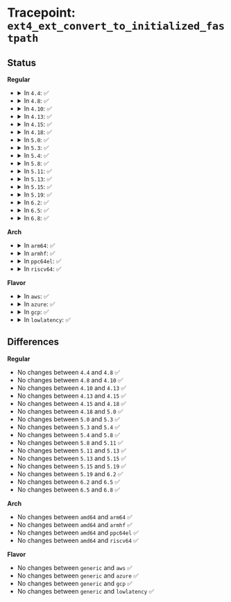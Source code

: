 # Tracepoint: <code>ext4_ext_convert_to_initialized_fastpath</code>

## Status
<b>Regular</b>
<ul>
<li>
<details>
<summary>In <code>4.4</code>: ✅</summary>

Event:

```c
struct trace_event_raw_ext4_ext_convert_to_initialized_fastpath {
    struct trace_entry ent;
    dev_t dev;
    ino_t ino;
    ext4_lblk_t m_lblk;
    unsigned int m_len;
    ext4_lblk_t u_lblk;
    unsigned int u_len;
    ext4_fsblk_t u_pblk;
    ext4_lblk_t i_lblk;
    unsigned int i_len;
    ext4_fsblk_t i_pblk;
    char __data[0];
};
```
Function:

```c
void trace_event_raw_event_ext4_ext_convert_to_initialized_fastpath(void *__data, struct inode *inode, struct ext4_map_blocks *map, struct ext4_extent *ux, struct ext4_extent *ix);
```
</details>
</li>
<li>
<details>
<summary>In <code>4.8</code>: ✅</summary>

Event:

```c
struct trace_event_raw_ext4_ext_convert_to_initialized_fastpath {
    struct trace_entry ent;
    dev_t dev;
    ino_t ino;
    ext4_lblk_t m_lblk;
    unsigned int m_len;
    ext4_lblk_t u_lblk;
    unsigned int u_len;
    ext4_fsblk_t u_pblk;
    ext4_lblk_t i_lblk;
    unsigned int i_len;
    ext4_fsblk_t i_pblk;
    char __data[0];
};
```
Function:

```c
void trace_event_raw_event_ext4_ext_convert_to_initialized_fastpath(void *__data, struct inode *inode, struct ext4_map_blocks *map, struct ext4_extent *ux, struct ext4_extent *ix);
```
</details>
</li>
<li>
<details>
<summary>In <code>4.10</code>: ✅</summary>

Event:

```c
struct trace_event_raw_ext4_ext_convert_to_initialized_fastpath {
    struct trace_entry ent;
    dev_t dev;
    ino_t ino;
    ext4_lblk_t m_lblk;
    unsigned int m_len;
    ext4_lblk_t u_lblk;
    unsigned int u_len;
    ext4_fsblk_t u_pblk;
    ext4_lblk_t i_lblk;
    unsigned int i_len;
    ext4_fsblk_t i_pblk;
    char __data[0];
};
```
Function:

```c
void trace_event_raw_event_ext4_ext_convert_to_initialized_fastpath(void *__data, struct inode *inode, struct ext4_map_blocks *map, struct ext4_extent *ux, struct ext4_extent *ix);
```
</details>
</li>
<li>
<details>
<summary>In <code>4.13</code>: ✅</summary>

Event:

```c
struct trace_event_raw_ext4_ext_convert_to_initialized_fastpath {
    struct trace_entry ent;
    dev_t dev;
    ino_t ino;
    ext4_lblk_t m_lblk;
    unsigned int m_len;
    ext4_lblk_t u_lblk;
    unsigned int u_len;
    ext4_fsblk_t u_pblk;
    ext4_lblk_t i_lblk;
    unsigned int i_len;
    ext4_fsblk_t i_pblk;
    char __data[0];
};
```
Function:

```c
void trace_event_raw_event_ext4_ext_convert_to_initialized_fastpath(void *__data, struct inode *inode, struct ext4_map_blocks *map, struct ext4_extent *ux, struct ext4_extent *ix);
```
</details>
</li>
<li>
<details>
<summary>In <code>4.15</code>: ✅</summary>

Event:

```c
struct trace_event_raw_ext4_ext_convert_to_initialized_fastpath {
    struct trace_entry ent;
    dev_t dev;
    ino_t ino;
    ext4_lblk_t m_lblk;
    unsigned int m_len;
    ext4_lblk_t u_lblk;
    unsigned int u_len;
    ext4_fsblk_t u_pblk;
    ext4_lblk_t i_lblk;
    unsigned int i_len;
    ext4_fsblk_t i_pblk;
    char __data[0];
};
```
Function:

```c
void trace_event_raw_event_ext4_ext_convert_to_initialized_fastpath(void *__data, struct inode *inode, struct ext4_map_blocks *map, struct ext4_extent *ux, struct ext4_extent *ix);
```
</details>
</li>
<li>
<details>
<summary>In <code>4.18</code>: ✅</summary>

Event:

```c
struct trace_event_raw_ext4_ext_convert_to_initialized_fastpath {
    struct trace_entry ent;
    dev_t dev;
    ino_t ino;
    ext4_lblk_t m_lblk;
    unsigned int m_len;
    ext4_lblk_t u_lblk;
    unsigned int u_len;
    ext4_fsblk_t u_pblk;
    ext4_lblk_t i_lblk;
    unsigned int i_len;
    ext4_fsblk_t i_pblk;
    char __data[0];
};
```
Function:

```c
void trace_event_raw_event_ext4_ext_convert_to_initialized_fastpath(void *__data, struct inode *inode, struct ext4_map_blocks *map, struct ext4_extent *ux, struct ext4_extent *ix);
```
</details>
</li>
<li>
<details>
<summary>In <code>5.0</code>: ✅</summary>

Event:

```c
struct trace_event_raw_ext4_ext_convert_to_initialized_fastpath {
    struct trace_entry ent;
    dev_t dev;
    ino_t ino;
    ext4_lblk_t m_lblk;
    unsigned int m_len;
    ext4_lblk_t u_lblk;
    unsigned int u_len;
    ext4_fsblk_t u_pblk;
    ext4_lblk_t i_lblk;
    unsigned int i_len;
    ext4_fsblk_t i_pblk;
    char __data[0];
};
```
Function:

```c
void trace_event_raw_event_ext4_ext_convert_to_initialized_fastpath(void *__data, struct inode *inode, struct ext4_map_blocks *map, struct ext4_extent *ux, struct ext4_extent *ix);
```
</details>
</li>
<li>
<details>
<summary>In <code>5.3</code>: ✅</summary>

Event:

```c
struct trace_event_raw_ext4_ext_convert_to_initialized_fastpath {
    struct trace_entry ent;
    dev_t dev;
    ino_t ino;
    ext4_lblk_t m_lblk;
    unsigned int m_len;
    ext4_lblk_t u_lblk;
    unsigned int u_len;
    ext4_fsblk_t u_pblk;
    ext4_lblk_t i_lblk;
    unsigned int i_len;
    ext4_fsblk_t i_pblk;
    char __data[0];
};
```
Function:

```c
void trace_event_raw_event_ext4_ext_convert_to_initialized_fastpath(void *__data, struct inode *inode, struct ext4_map_blocks *map, struct ext4_extent *ux, struct ext4_extent *ix);
```
</details>
</li>
<li>
<details>
<summary>In <code>5.4</code>: ✅</summary>

Event:

```c
struct trace_event_raw_ext4_ext_convert_to_initialized_fastpath {
    struct trace_entry ent;
    dev_t dev;
    ino_t ino;
    ext4_lblk_t m_lblk;
    unsigned int m_len;
    ext4_lblk_t u_lblk;
    unsigned int u_len;
    ext4_fsblk_t u_pblk;
    ext4_lblk_t i_lblk;
    unsigned int i_len;
    ext4_fsblk_t i_pblk;
    char __data[0];
};
```
Function:

```c
void trace_event_raw_event_ext4_ext_convert_to_initialized_fastpath(void *__data, struct inode *inode, struct ext4_map_blocks *map, struct ext4_extent *ux, struct ext4_extent *ix);
```
</details>
</li>
<li>
<details>
<summary>In <code>5.8</code>: ✅</summary>

Event:

```c
struct trace_event_raw_ext4_ext_convert_to_initialized_fastpath {
    struct trace_entry ent;
    dev_t dev;
    ino_t ino;
    ext4_lblk_t m_lblk;
    unsigned int m_len;
    ext4_lblk_t u_lblk;
    unsigned int u_len;
    ext4_fsblk_t u_pblk;
    ext4_lblk_t i_lblk;
    unsigned int i_len;
    ext4_fsblk_t i_pblk;
    char __data[0];
};
```
Function:

```c
void trace_event_raw_event_ext4_ext_convert_to_initialized_fastpath(void *__data, struct inode *inode, struct ext4_map_blocks *map, struct ext4_extent *ux, struct ext4_extent *ix);
```
</details>
</li>
<li>
<details>
<summary>In <code>5.11</code>: ✅</summary>

Event:

```c
struct trace_event_raw_ext4_ext_convert_to_initialized_fastpath {
    struct trace_entry ent;
    dev_t dev;
    ino_t ino;
    ext4_lblk_t m_lblk;
    unsigned int m_len;
    ext4_lblk_t u_lblk;
    unsigned int u_len;
    ext4_fsblk_t u_pblk;
    ext4_lblk_t i_lblk;
    unsigned int i_len;
    ext4_fsblk_t i_pblk;
    char __data[0];
};
```
Function:

```c
void trace_event_raw_event_ext4_ext_convert_to_initialized_fastpath(void *__data, struct inode *inode, struct ext4_map_blocks *map, struct ext4_extent *ux, struct ext4_extent *ix);
```
</details>
</li>
<li>
<details>
<summary>In <code>5.13</code>: ✅</summary>

Event:

```c
struct trace_event_raw_ext4_ext_convert_to_initialized_fastpath {
    struct trace_entry ent;
    dev_t dev;
    ino_t ino;
    ext4_lblk_t m_lblk;
    unsigned int m_len;
    ext4_lblk_t u_lblk;
    unsigned int u_len;
    ext4_fsblk_t u_pblk;
    ext4_lblk_t i_lblk;
    unsigned int i_len;
    ext4_fsblk_t i_pblk;
    char __data[0];
};
```
Function:

```c
void trace_event_raw_event_ext4_ext_convert_to_initialized_fastpath(void *__data, struct inode *inode, struct ext4_map_blocks *map, struct ext4_extent *ux, struct ext4_extent *ix);
```
</details>
</li>
<li>
<details>
<summary>In <code>5.15</code>: ✅</summary>

Event:

```c
struct trace_event_raw_ext4_ext_convert_to_initialized_fastpath {
    struct trace_entry ent;
    dev_t dev;
    ino_t ino;
    ext4_lblk_t m_lblk;
    unsigned int m_len;
    ext4_lblk_t u_lblk;
    unsigned int u_len;
    ext4_fsblk_t u_pblk;
    ext4_lblk_t i_lblk;
    unsigned int i_len;
    ext4_fsblk_t i_pblk;
    char __data[0];
};
```
Function:

```c
void trace_event_raw_event_ext4_ext_convert_to_initialized_fastpath(void *__data, struct inode *inode, struct ext4_map_blocks *map, struct ext4_extent *ux, struct ext4_extent *ix);
```
</details>
</li>
<li>
<details>
<summary>In <code>5.19</code>: ✅</summary>

Event:

```c
struct trace_event_raw_ext4_ext_convert_to_initialized_fastpath {
    struct trace_entry ent;
    dev_t dev;
    ino_t ino;
    ext4_lblk_t m_lblk;
    unsigned int m_len;
    ext4_lblk_t u_lblk;
    unsigned int u_len;
    ext4_fsblk_t u_pblk;
    ext4_lblk_t i_lblk;
    unsigned int i_len;
    ext4_fsblk_t i_pblk;
    char __data[0];
};
```
Function:

```c
void trace_event_raw_event_ext4_ext_convert_to_initialized_fastpath(void *__data, struct inode *inode, struct ext4_map_blocks *map, struct ext4_extent *ux, struct ext4_extent *ix);
```
</details>
</li>
<li>
<details>
<summary>In <code>6.2</code>: ✅</summary>

Event:

```c
struct trace_event_raw_ext4_ext_convert_to_initialized_fastpath {
    struct trace_entry ent;
    dev_t dev;
    ino_t ino;
    ext4_lblk_t m_lblk;
    unsigned int m_len;
    ext4_lblk_t u_lblk;
    unsigned int u_len;
    ext4_fsblk_t u_pblk;
    ext4_lblk_t i_lblk;
    unsigned int i_len;
    ext4_fsblk_t i_pblk;
    char __data[0];
};
```
Function:

```c
void trace_event_raw_event_ext4_ext_convert_to_initialized_fastpath(void *__data, struct inode *inode, struct ext4_map_blocks *map, struct ext4_extent *ux, struct ext4_extent *ix);
```
</details>
</li>
<li>
<details>
<summary>In <code>6.5</code>: ✅</summary>

Event:

```c
struct trace_event_raw_ext4_ext_convert_to_initialized_fastpath {
    struct trace_entry ent;
    dev_t dev;
    ino_t ino;
    ext4_lblk_t m_lblk;
    unsigned int m_len;
    ext4_lblk_t u_lblk;
    unsigned int u_len;
    ext4_fsblk_t u_pblk;
    ext4_lblk_t i_lblk;
    unsigned int i_len;
    ext4_fsblk_t i_pblk;
    char __data[0];
};
```
Function:

```c
void trace_event_raw_event_ext4_ext_convert_to_initialized_fastpath(void *__data, struct inode *inode, struct ext4_map_blocks *map, struct ext4_extent *ux, struct ext4_extent *ix);
```
</details>
</li>
<li>
<details>
<summary>In <code>6.8</code>: ✅</summary>

Event:

```c
struct trace_event_raw_ext4_ext_convert_to_initialized_fastpath {
    struct trace_entry ent;
    dev_t dev;
    ino_t ino;
    ext4_lblk_t m_lblk;
    unsigned int m_len;
    ext4_lblk_t u_lblk;
    unsigned int u_len;
    ext4_fsblk_t u_pblk;
    ext4_lblk_t i_lblk;
    unsigned int i_len;
    ext4_fsblk_t i_pblk;
    char __data[0];
};
```
Function:

```c
void trace_event_raw_event_ext4_ext_convert_to_initialized_fastpath(void *__data, struct inode *inode, struct ext4_map_blocks *map, struct ext4_extent *ux, struct ext4_extent *ix);
```
</details>
</li>
</ul>
<b>Arch</b>
<ul>
<li>
<details>
<summary>In <code>arm64</code>: ✅</summary>

Event:

```c
struct trace_event_raw_ext4_ext_convert_to_initialized_fastpath {
    struct trace_entry ent;
    dev_t dev;
    ino_t ino;
    ext4_lblk_t m_lblk;
    unsigned int m_len;
    ext4_lblk_t u_lblk;
    unsigned int u_len;
    ext4_fsblk_t u_pblk;
    ext4_lblk_t i_lblk;
    unsigned int i_len;
    ext4_fsblk_t i_pblk;
    char __data[0];
};
```
Function:

```c
void trace_event_raw_event_ext4_ext_convert_to_initialized_fastpath(void *__data, struct inode *inode, struct ext4_map_blocks *map, struct ext4_extent *ux, struct ext4_extent *ix);
```
</details>
</li>
<li>
<details>
<summary>In <code>armhf</code>: ✅</summary>

Event:

```c
struct trace_event_raw_ext4_ext_convert_to_initialized_fastpath {
    struct trace_entry ent;
    dev_t dev;
    ino_t ino;
    ext4_lblk_t m_lblk;
    unsigned int m_len;
    ext4_lblk_t u_lblk;
    unsigned int u_len;
    ext4_fsblk_t u_pblk;
    ext4_lblk_t i_lblk;
    unsigned int i_len;
    ext4_fsblk_t i_pblk;
    char __data[0];
};
```
Function:

```c
void trace_event_raw_event_ext4_ext_convert_to_initialized_fastpath(void *__data, struct inode *inode, struct ext4_map_blocks *map, struct ext4_extent *ux, struct ext4_extent *ix);
```
</details>
</li>
<li>
<details>
<summary>In <code>ppc64el</code>: ✅</summary>

Event:

```c
struct trace_event_raw_ext4_ext_convert_to_initialized_fastpath {
    struct trace_entry ent;
    dev_t dev;
    ino_t ino;
    ext4_lblk_t m_lblk;
    unsigned int m_len;
    ext4_lblk_t u_lblk;
    unsigned int u_len;
    ext4_fsblk_t u_pblk;
    ext4_lblk_t i_lblk;
    unsigned int i_len;
    ext4_fsblk_t i_pblk;
    char __data[0];
};
```
Function:

```c
void trace_event_raw_event_ext4_ext_convert_to_initialized_fastpath(void *__data, struct inode *inode, struct ext4_map_blocks *map, struct ext4_extent *ux, struct ext4_extent *ix);
```
</details>
</li>
<li>
<details>
<summary>In <code>riscv64</code>: ✅</summary>

Event:

```c
struct trace_event_raw_ext4_ext_convert_to_initialized_fastpath {
    struct trace_entry ent;
    dev_t dev;
    ino_t ino;
    ext4_lblk_t m_lblk;
    unsigned int m_len;
    ext4_lblk_t u_lblk;
    unsigned int u_len;
    ext4_fsblk_t u_pblk;
    ext4_lblk_t i_lblk;
    unsigned int i_len;
    ext4_fsblk_t i_pblk;
    char __data[0];
};
```
Function:

```c
void trace_event_raw_event_ext4_ext_convert_to_initialized_fastpath(void *__data, struct inode *inode, struct ext4_map_blocks *map, struct ext4_extent *ux, struct ext4_extent *ix);
```
</details>
</li>
</ul>
<b>Flavor</b>
<ul>
<li>
<details>
<summary>In <code>aws</code>: ✅</summary>

Event:

```c
struct trace_event_raw_ext4_ext_convert_to_initialized_fastpath {
    struct trace_entry ent;
    dev_t dev;
    ino_t ino;
    ext4_lblk_t m_lblk;
    unsigned int m_len;
    ext4_lblk_t u_lblk;
    unsigned int u_len;
    ext4_fsblk_t u_pblk;
    ext4_lblk_t i_lblk;
    unsigned int i_len;
    ext4_fsblk_t i_pblk;
    char __data[0];
};
```
Function:

```c
void trace_event_raw_event_ext4_ext_convert_to_initialized_fastpath(void *__data, struct inode *inode, struct ext4_map_blocks *map, struct ext4_extent *ux, struct ext4_extent *ix);
```
</details>
</li>
<li>
<details>
<summary>In <code>azure</code>: ✅</summary>

Event:

```c
struct trace_event_raw_ext4_ext_convert_to_initialized_fastpath {
    struct trace_entry ent;
    dev_t dev;
    ino_t ino;
    ext4_lblk_t m_lblk;
    unsigned int m_len;
    ext4_lblk_t u_lblk;
    unsigned int u_len;
    ext4_fsblk_t u_pblk;
    ext4_lblk_t i_lblk;
    unsigned int i_len;
    ext4_fsblk_t i_pblk;
    char __data[0];
};
```
Function:

```c
void trace_event_raw_event_ext4_ext_convert_to_initialized_fastpath(void *__data, struct inode *inode, struct ext4_map_blocks *map, struct ext4_extent *ux, struct ext4_extent *ix);
```
</details>
</li>
<li>
<details>
<summary>In <code>gcp</code>: ✅</summary>

Event:

```c
struct trace_event_raw_ext4_ext_convert_to_initialized_fastpath {
    struct trace_entry ent;
    dev_t dev;
    ino_t ino;
    ext4_lblk_t m_lblk;
    unsigned int m_len;
    ext4_lblk_t u_lblk;
    unsigned int u_len;
    ext4_fsblk_t u_pblk;
    ext4_lblk_t i_lblk;
    unsigned int i_len;
    ext4_fsblk_t i_pblk;
    char __data[0];
};
```
Function:

```c
void trace_event_raw_event_ext4_ext_convert_to_initialized_fastpath(void *__data, struct inode *inode, struct ext4_map_blocks *map, struct ext4_extent *ux, struct ext4_extent *ix);
```
</details>
</li>
<li>
<details>
<summary>In <code>lowlatency</code>: ✅</summary>

Event:

```c
struct trace_event_raw_ext4_ext_convert_to_initialized_fastpath {
    struct trace_entry ent;
    dev_t dev;
    ino_t ino;
    ext4_lblk_t m_lblk;
    unsigned int m_len;
    ext4_lblk_t u_lblk;
    unsigned int u_len;
    ext4_fsblk_t u_pblk;
    ext4_lblk_t i_lblk;
    unsigned int i_len;
    ext4_fsblk_t i_pblk;
    char __data[0];
};
```
Function:

```c
void trace_event_raw_event_ext4_ext_convert_to_initialized_fastpath(void *__data, struct inode *inode, struct ext4_map_blocks *map, struct ext4_extent *ux, struct ext4_extent *ix);
```
</details>
</li>
</ul>

## Differences
<b>Regular</b>
<ul>
<li>
No changes between <code>4.4</code> and <code>4.8</code> ✅
</li>
<li>
No changes between <code>4.8</code> and <code>4.10</code> ✅
</li>
<li>
No changes between <code>4.10</code> and <code>4.13</code> ✅
</li>
<li>
No changes between <code>4.13</code> and <code>4.15</code> ✅
</li>
<li>
No changes between <code>4.15</code> and <code>4.18</code> ✅
</li>
<li>
No changes between <code>4.18</code> and <code>5.0</code> ✅
</li>
<li>
No changes between <code>5.0</code> and <code>5.3</code> ✅
</li>
<li>
No changes between <code>5.3</code> and <code>5.4</code> ✅
</li>
<li>
No changes between <code>5.4</code> and <code>5.8</code> ✅
</li>
<li>
No changes between <code>5.8</code> and <code>5.11</code> ✅
</li>
<li>
No changes between <code>5.11</code> and <code>5.13</code> ✅
</li>
<li>
No changes between <code>5.13</code> and <code>5.15</code> ✅
</li>
<li>
No changes between <code>5.15</code> and <code>5.19</code> ✅
</li>
<li>
No changes between <code>5.19</code> and <code>6.2</code> ✅
</li>
<li>
No changes between <code>6.2</code> and <code>6.5</code> ✅
</li>
<li>
No changes between <code>6.5</code> and <code>6.8</code> ✅
</li>
</ul>
<b>Arch</b>
<ul>
<li>
No changes between <code>amd64</code> and <code>arm64</code> ✅
</li>
<li>
No changes between <code>amd64</code> and <code>armhf</code> ✅
</li>
<li>
No changes between <code>amd64</code> and <code>ppc64el</code> ✅
</li>
<li>
No changes between <code>amd64</code> and <code>riscv64</code> ✅
</li>
</ul>
<b>Flavor</b>
<ul>
<li>
No changes between <code>generic</code> and <code>aws</code> ✅
</li>
<li>
No changes between <code>generic</code> and <code>azure</code> ✅
</li>
<li>
No changes between <code>generic</code> and <code>gcp</code> ✅
</li>
<li>
No changes between <code>generic</code> and <code>lowlatency</code> ✅
</li>
</ul>
